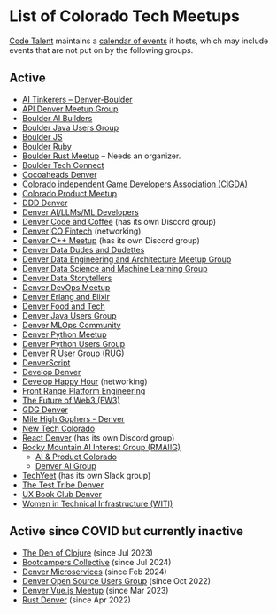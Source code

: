 # List of Colorado Tech Meetups

[Code Talent](https://www.code-talent.com/) maintains a [calendar of events](https://www.code-talent.com/event-calendar) it hosts, which may include events that are not put on by the following groups.

## Active

- [AI Tinkerers – Denver-Boulder](https://denver-boulder.aitinkerers.org/)
- [API Denver Meetup Group](https://www.meetup.com/denver-apis-meetup-group/)
- [Boulder AI Builders](https://www.boulderaibuilders.org)
- [Boulder Java Users Group](https://www.meetup.com/boulderjavausersgroup/)
- [Boulder JS](https://www.meetup.com/boulder-js/)
- [Boulder Ruby](https://lu.ma/boulder-ruby)
- [Boulder Rust Meetup](https://www.meetup.com/boulder-rust-meetup/) – Needs an organizer.
- [Boulder Tech Connect](https://www.meetup.com/boulder-tech-connect/)
- [Cocoaheads Denver](https://www.meetup.com/cocoaheadsdenver/)
- [Colorado independent Game Developers Association (CiGDA)](https://www.meetup.com/mycigda/)
- [Colorado Product Meetup](https://www.meetup.com/colorado-product/)
- [DDD Denver](https://www.meetup.com/ddd-denver/)
- [Denver AI/LLMs/ML Developers](https://www.meetup.com/denver-ai-llms/)
- [Denver Code and Coffee](https://www.meetup.com/denver-code-coffee/) (has its own Discord group)
- [Denver|CO Fintech](https://meetup.com/denver-co-fintech/) (networking)
- [Denver C++ Meetup](https://www.meetup.com/north-denver-metro-c-meetup/) (has its own Discord group)
- [Denver Data Dudes and Dudettes](https://www.meetup.com/denver-data-dudes-dudettes/)
- [Denver Data Engineering and Architecture Meetup Group](https://www.meetup.com/denver-data-engineering-meetup-group/)
- [Denver Data Science and Machine Learning Group](https://www.meetup.com/denverml/)
- [Denver Data Storytellers](https://www.meetup.com/denver-data-storytellers/)
- [Denver DevOps Meetup](https://www.meetup.com/denverdevops/)
- [Denver Erlang and Elixir](https://www.meetup.com/denver-erlang-elixir/)
- [Denver Food and Tech](https://www.meetup.com/denverfoodandtech/)
- [Denver Java Users Group](https://www.meetup.com/denverjavausersgroup/)
- [Denver MLOps Community](https://www.meetup.com/denver-mlops-community/)
- [Denver Python Meetup](https://meetup.com/denver-python-meetup/)
- [Denver Python Users Group](https://www.meetup.com/denverpython/)
- [Denver R User Group (RUG)](https://www.meetup.com/DenverRUG/)
- [DenverScript](https://www.meetup.com/denverscript/)
- [Develop Denver](https://www.meetup.com/develop-denver/)
- [Develop Happy Hour](https://www.meetup.com/develop-happy-hour/) (networking)
- [Front Range Platform Engineering](https://www.meetup.com/front-range-platform-engineering/)
- [The Future of Web3 (FW3)](https://lu.ma/fw3)
- [GDG Denver](https://www.meetup.com/gdg-denver/)
- [Mile High Gophers - Denver](https://meetup.com/denver-go-language-user-group/)
- [New Tech Colorado](https://www.meetup.com/bdnewtech/)
- [React Denver](https://reactdenver.com/) (has its own Discord group)
- [Rocky Mountain AI Interest Group (RMAIIG)](https://www.meetup.com/rmaiig/)
  - [AI & Product Colorado](https://www.meetup.com/meetup-group-ai-and-product/)
  - [Denver AI Group](https://www.meetup.com/denverai/)
- [TechYeet](https://www.meetup.com/techyeet/) (has its own Slack group)
- [The Test Tribe Denver](https://www.meetup.com/the-test-tribe-denver/)
- [UX Book Club Denver](https://www.meetup.com/uxbc-denver/)
- [Women in Technical Infrastructure (WITI)](https://www.meetup.com/women-in-technical-infrastructure-witi/)

## Active since COVID but currently inactive

- [The Den of Clojure](https://www.meetup.com/denofclojure/) (since Jul 2023)
- [Bootcampers Collective](https://www.meetup.com/Bootcampers-Collective/) (since Jul 2024)
- [Denver Microservices](https://www.meetup.com/DenverMicroservices/) (since Feb 2024)
- [Denver Open Source Users Group](https://www.meetup.com/DOSUG1/) (since Oct 2022)
- [Denver Vue.js Meetup](https://www.meetup.com/denver-vue-js-meetup/) (since Mar 2023)
- [Rust Denver](https://www.meetup.com/rust-boulder-denver/) (since Apr 2022)
